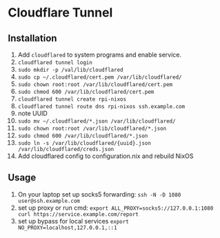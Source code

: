# Cloudflare Tunnel

## Installation

1. Add `cloudflared` to system programs and enable service.
1. `cloudflared tunnel login`
1. `sudo mkdir -p /val/lib/cloudflared`
1. `sudo cp ~/.cloudflared/cert.pem /var/lib/cloudflared/`
1. `sudo chown root:root /var/lib/cloudflared/cert.pem`
1. `sudo chmod 600 /var/lib/cloudflared/cert.pem`
1. `cloudflared tunnel create rpi-nixos`
1. `cloudflared tunnel route dns rpi-nixos ssh.example.com`
1. note UUID
1. `sudo mv ~/.cloudflared/*.json /var/lib/cloudflared/`
1. `sudo chown root:root /var/lib/cloudflared/*.json`
1. `sudo chmod 600 /var/lib/cloudflared/*.json`
1. `sudo ln -s /var/lib/cloudflared/{uuid}.json /var/lib/cloudflared/creds.json`
1. Add cloudflared config to configuration.nix and rebuild NixOS

## Usage

1. On your laptop set up socks5 forwarding:
`ssh -N -D 1080 user@ssh.example.com`
1. set up proxy or run cmd:
`export ALL_PROXY=socks5://127.0.0.1:1080 curl https://service.example.com/report`
1. set up bypass for local services
`export NO_PROXY=localhost,127.0.0.1,::1`
